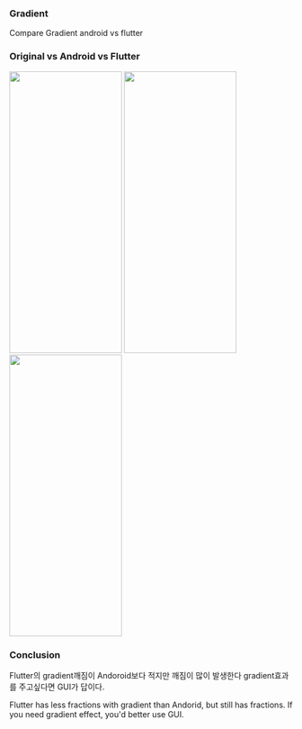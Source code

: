 
### Gradient
Compare Gradient android vs flutter


###  Original vs Android vs Flutter
<img src="https://user-images.githubusercontent.com/12162598/146890924-7767c338-2f9e-4e6b-8255-83497181177b.jpg" width="200" height="500"> <img src="https://user-images.githubusercontent.com/12162598/146885350-0ecf3dc3-3c2f-4f30-9ee0-d49e4c288338.PNG" width="200" height="500"> <img src="https://user-images.githubusercontent.com/12162598/146885320-29ca3d26-466d-4901-a47c-cc0729e5e253.PNG" width="200" height="500">
 
 
 ### Conclusion
 Flutter의 gradient깨짐이 Andoroid보다 적지만 깨짐이 많이 발생한다
 gradient효과를 주고싶다면 GUI가 답이다.
 
 Flutter has less fractions with gradient than Andorid, but still has fractions.
 If you need gradient effect, you'd better use GUI.
